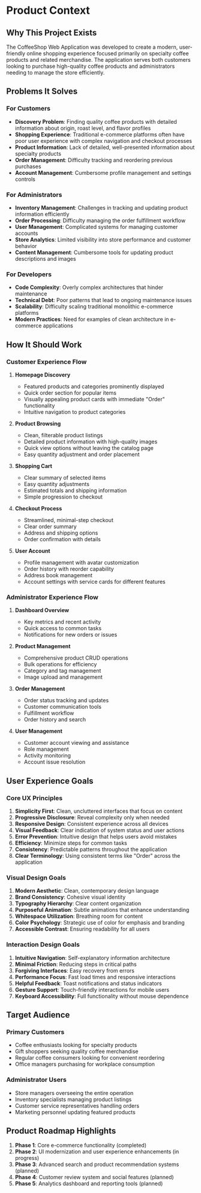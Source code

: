 # Product Context

## Why This Project Exists
The CoffeeShop Web Application was developed to create a modern, user-friendly online shopping experience focused primarily on specialty coffee products and related merchandise. The application serves both customers looking to purchase high-quality coffee products and administrators needing to manage the store efficiently.

## Problems It Solves

### For Customers
- **Discovery Problem**: Finding quality coffee products with detailed information about origin, roast level, and flavor profiles
- **Shopping Experience**: Traditional e-commerce platforms often have poor user experience with complex navigation and checkout processes
- **Product Information**: Lack of detailed, well-presented information about specialty products
- **Order Management**: Difficulty tracking and reordering previous purchases
- **Account Management**: Cumbersome profile management and settings controls

### For Administrators
- **Inventory Management**: Challenges in tracking and updating product information efficiently
- **Order Processing**: Difficulty managing the order fulfillment workflow
- **User Management**: Complicated systems for managing customer accounts
- **Store Analytics**: Limited visibility into store performance and customer behavior
- **Content Management**: Cumbersome tools for updating product descriptions and images

### For Developers
- **Code Complexity**: Overly complex architectures that hinder maintenance
- **Technical Debt**: Poor patterns that lead to ongoing maintenance issues
- **Scalability**: Difficulty scaling traditional monolithic e-commerce platforms
- **Modern Practices**: Need for examples of clean architecture in e-commerce applications

## How It Should Work

### Customer Experience Flow
1. **Homepage Discovery**
   - Featured products and categories prominently displayed
   - Quick order section for popular items
   - Visually appealing product cards with immediate "Order" functionality
   - Intuitive navigation to product categories

2. **Product Browsing**
   - Clean, filterable product listings
   - Detailed product information with high-quality images
   - Quick view options without leaving the catalog page
   - Easy quantity adjustment and order placement

3. **Shopping Cart**
   - Clear summary of selected items
   - Easy quantity adjustments
   - Estimated totals and shipping information
   - Simple progression to checkout

4. **Checkout Process**
   - Streamlined, minimal-step checkout
   - Clear order summary
   - Address and shipping options
   - Order confirmation with details

5. **User Account**
   - Profile management with avatar customization
   - Order history with reorder capability
   - Address book management
   - Account settings with service cards for different features

### Administrator Experience Flow
1. **Dashboard Overview**
   - Key metrics and recent activity
   - Quick access to common tasks
   - Notifications for new orders or issues

2. **Product Management**
   - Comprehensive product CRUD operations
   - Bulk operations for efficiency
   - Category and tag management
   - Image upload and management

3. **Order Management**
   - Order status tracking and updates
   - Customer communication tools
   - Fulfillment workflow
   - Order history and search

4. **User Management**
   - Customer account viewing and assistance
   - Role management
   - Activity monitoring
   - Account issue resolution

## User Experience Goals

### Core UX Principles
1. **Simplicity First**: Clean, uncluttered interfaces that focus on content
2. **Progressive Disclosure**: Reveal complexity only when needed
3. **Responsive Design**: Consistent experience across all devices
4. **Visual Feedback**: Clear indication of system status and user actions
5. **Error Prevention**: Intuitive design that helps users avoid mistakes
6. **Efficiency**: Minimize steps for common tasks
7. **Consistency**: Predictable patterns throughout the application
8. **Clear Terminology**: Using consistent terms like "Order" across the application

### Visual Design Goals
1. **Modern Aesthetic**: Clean, contemporary design language
2. **Brand Consistency**: Cohesive visual identity
3. **Typography Hierarchy**: Clear content organization
4. **Purposeful Animation**: Subtle animations that enhance understanding
5. **Whitespace Utilization**: Breathing room for content
6. **Color Psychology**: Strategic use of color for emphasis and branding
7. **Accessible Contrast**: Ensuring readability for all users

### Interaction Design Goals
1. **Intuitive Navigation**: Self-explanatory information architecture
2. **Minimal Friction**: Reducing steps in critical paths
3. **Forgiving Interfaces**: Easy recovery from errors
4. **Performance Focus**: Fast load times and responsive interactions
5. **Helpful Feedback**: Toast notifications and status indicators
6. **Gesture Support**: Touch-friendly interactions for mobile users
7. **Keyboard Accessibility**: Full functionality without mouse dependence

## Target Audience

### Primary Customers
- Coffee enthusiasts looking for specialty products
- Gift shoppers seeking quality coffee merchandise
- Regular coffee consumers looking for convenient reordering
- Office managers purchasing for workplace consumption

### Administrator Users
- Store managers overseeing the entire operation
- Inventory specialists managing product listings
- Customer service representatives handling orders
- Marketing personnel updating featured products

## Product Roadmap Highlights
1. **Phase 1**: Core e-commerce functionality (completed)
2. **Phase 2**: UI modernization and user experience enhancements (in progress)
3. **Phase 3**: Advanced search and product recommendation systems (planned)
4. **Phase 4**: Customer review system and social features (planned)
5. **Phase 5**: Analytics dashboard and reporting tools (planned) 